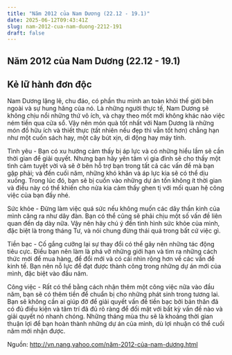 ```yaml
---
title: "Năm 2012 của Nam Dương (22.12 - 19.1)"
date: 2025-06-12T09:43:41Z
slug: nam-2012-cua-nam-duong-2212-191
draft: false
---
```


## Năm 2012 của Nam Dương (22.12 - 19.1)

## Kẻ lữ hành đơn độc

Nam Dương lặng lẽ, chu đáo, có phần thu mình an toàn khỏi thế giới bên ngoài và sự hung hăng của nó. Là những người thực tế, Nam Dương sẽ không chịu nổi những thứ vô ích, và chạy theo mốt mới không khác nào việc ném tiền qua cửa sổ. Vậy nên món quà tốt nhất với Nam Dương là những món đồ hữu ích và thiết thực (tất nhiên nếu đẹp thì vẫn tốt hơn) chẳng hạn như một cuốn sách hay, một cây bút xịn, di động hay máy tính.

Tình yêu - Bạn có xu hướng cảm thấy bị áp lực và có những hiểu lầm sẽ cần thời gian để giải quyết. Nhưng bạn hãy yên tâm vì gia đình sẽ cho thấy một tình cảm tuyệt vời và sẽ ở bên hỗ trợ bạn trong tất cả các vấn đề mà bạn gặp phải; và đến cuối năm, những khó khăn và áp lực kia sẽ có thể dịu xuống. Trong lúc đó, bạn sẽ bị cuốn vào những dự án tốn không ít thời gian và điều này có thể khiến cho nửa kia cảm thấy ghen tị với mối quan hệ công việc của bạn đấy nhé.

Sức khỏe - Đừng làm việc quá sức nếu không muốn các dây thần kinh của mình căng ra như dây đàn. Bạn có thể cũng sẽ phải chịu một số vấn đề liên quan đến dạ dày nữa. Vậy nên hãy chú ý đến tình hình sức khỏe của mình, đặc biệt là trong tháng Tư, và nói chung đừng thái quá trong bất cứ việc gì.

Tiền bạc - Cố gắng cưỡng lại sự thay đổi có thể gây nên những tác động tiêu cực. Điều bạn nên làm là phá vỡ những giới hạn và tìm ra những cách thức mới để mua hàng, để đổi mới và có cái nhìn rộng hơn về các vấn đề kinh tế. Bạn nên nỗ lực để đạt được thành công trong những dự án mới của mình, đặc biệt vào đầu năm.

Công việc - Rất có thể bằng cách nhận thêm một công việc nữa vào đầu năm, bạn sẽ có thêm tiền để chuẩn bị cho những phát sinh trong tương lai. Bạn sẽ không cần ai giúp đỡ để giải quyết vấn đề tiền bạc bởi bản thân đã có đủ điều kiện và tâm trí đã đủ rõ ràng để đối mặt với bất kỳ vấn đề nào và giải quyết nó nhanh chóng. Những tháng mùa thu sẽ là khoảng thời gian thuận lợi để bạn hoàn thành những dự án của mình, dù lợi nhuận có thể cuối năm mới nhận được.

Nguồn: http://vn.nang.yahoo.com/năm-2012-của-nam-dương.html